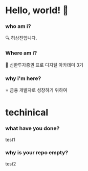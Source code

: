 # Hello, world! 👋

### who am i? 
🔍 허상진입니다. 

### Where am i? 
🌱 신한투자증권 프로 디지털 아카데미 3기

### why i'm here? 
⭐ 금융 개발자로 성장하기 위하여 

# techinical

### what have you done?
test1

### why is your repo empty?
test2
